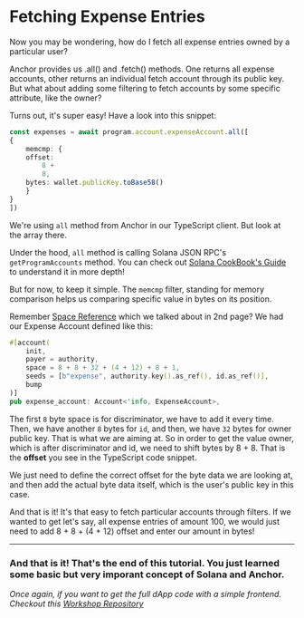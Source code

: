 # Fetching Expense Entries
Now you may be wondering, how do I fetch all expense entries owned by a particular user?

Anchor provides us .all() and .fetch() methods. One returns all expense accounts, other returns an individual fetch account through its public key. But what about adding some filtering to fetch accounts by some specific attribute, like the owner?

Turns out, it's super easy!
Have a look into this snippet:

```ts
const expenses = await program.account.expenseAccount.all([
{
    memcmp: {
    offset:
        8 +
        8,
    bytes: wallet.publicKey.toBase58()
    }
}
])
```
We're using `all` method from Anchor in our TypeScript client. But look at the array there. 

Under the hood, `all` method is calling Solana JSON RPC's `getProgramAccounts` method. You can check out [Solana CookBook's Guide](https://solanacookbook.com/guides/get-program-accounts.html#facts) to understand it in more depth!

But for now, to keep it simple. The `memcmp` filter, standing for memory comparison helps us comparing specific value in bytes on its position. 

Remember [Space Reference](https://book.anchor-lang.com/anchor_references/space.html) which we talked about in 2nd page? We had our Expense Account defined like this:
```rs
#[account(
    init,
    payer = authority,
    space = 8 + 8 + 32 + (4 + 12) + 8 + 1,
    seeds = [b"expense", authority.key().as_ref(), id.as_ref()], 
    bump
)]
pub expense_account: Account<'info, ExpenseAccount>,
```

The first `8` byte space is for discriminator, we have to add it every time. Then, we have another `8` bytes for `id`, and then, we have `32` bytes for owner public key. That is what we are aiming at. So in order to get the value owner, which is after discriminator and id, we need to shift bytes by 8 + 8. That is the **offset** you see in the TypeScript code snippet.

We just need to define the correct offset for the byte data we are looking at, and then add the actual byte data itself, which is the user's public key in this case.

And that is it! It's that easy to fetch particular accounts through filters. If we wanted to get let's say, all expense entries of amount 100, we would just need to add 8 + 8 + (4 + 12) offset and enter our amount in bytes!

---

### And that is it! That's the end of this tutorial. You just learned some basic but very imporant concept of Solana and Anchor.
*Once again, if you want to get the full dApp code with a simple frontend. Checkout this [Workshop Repository](https://github.com/GitBolt/expense-tracker-workshop)*
